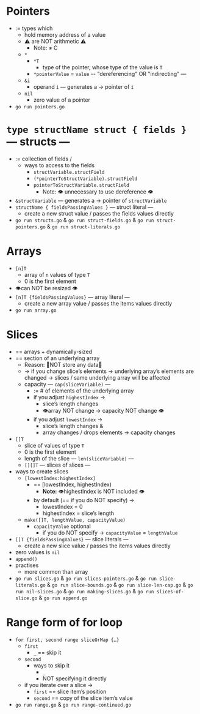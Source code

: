 # Pointers
* := types which
  * hold memory address of a value
  * ⚠️ are NOT arithmetic ⚠️
    * Note: ≠ C
  * `*`
    * `*T`
      * type of the pointer, whose type of the value is `T`
    * `*pointerValue` = `value` -- "dereferencing" OR "indirecting" —
  * `&i`
    * operand `i` — generates a → pointer of `i`
  * `nil`
    * zero value of a pointer
* `go run pointers.go`

# `type structName struct { fields }` — structs —
* := collection of fields /
  * ways to access to the fields
    * `structVariable.structField`
    * `(*pointerToStructVariable).structField`
    * `pointerToStructVariable.structField`
      * Note: 👁️ unnecessary to use dereference 👁️
* `&structVariable` — generates a → pointer of `structVariable`
* `structName { fieldsPassingValues }` — struct literal —
  * create a new struct value / passes the fields values directly
* `go run structs.go` & `go run struct-fields.go` & `go run struct-pointers.go` & `go run struct-literals.go`

# Arrays
* `[n]T`
  * array of `n` values of type `T`
  * 0 is the first element
* 👁️can NOT be resized 👁️
* `[n]T {fieldsPassingValues}` — array literal —
  * create a new array value / passes the items values directly
* `go run array.go`

# Slices
* == arrays + dynamically-sized
* == section of an underlying array
  * Reason: 🧠NOT store any data🧠
  * → if you change slice’s elements → underlying array’s elements are changed → slices / same underlying array will be affected
  * capacity — `cap(sliceVariable)` —
    * := # of elements of the underlying array
    * if you adjust `highestIndex` →
      * slice’s length changes
      * 👁️array NOT change → capacity NOT change 👁️
    * if you adjust `lowestIndex` →
      * slice’s length changes &
      * array changes / drops elements -> capacity changes
* `[]T`
  * slice of values of type `T`
  * 0 is the first element
  * length of the slice — `len(sliceVariable)` —
  * `[][]T` — slices of slices — 
* ways to create slices 
  * `[lowestIndex:highestIndex]`
    * == [lowestIndex, highestIndex)
      * **Note:** 👁️highestIndex is NOT included 👁️
    * by default (== if you do NOT specify) →
      * lowestIndex = 0
      * highestIndex = slice’s length
  * `make([]T, lengthValue, capacityValue)`
    * `capacityValue` optional
      * if you do NOT specify → `capacityValue` = `lengthValue`
* `[]T {fieldsPassingValues}` — slice literals —
  * create a new slice value / passes the items values directly
* zero values is `nil`
* `append()`
* practises
  * more common than array
* `go run slices.go` & `go run slices-pointers.go` & `go run slice-literals.go` & `go run slice-bounds.go` & `go run slice-len-cap.go` & `go run nil-slices.go` & `go run making-slices.go` & `go run slices-of-slice.go` & `go run append.go`

# Range form of for loop
* `for first, second range sliceOrMap {…}`
  * `first`
    * `_` == skip it
  * `second`
    * ways to skip it
      * `_`
      * NOT specifying it directly
  * if you iterate over a slice → 
    * `first` == slice item’s position 
    * `second` == copy of the slice item’s value
* `go run range.go` & `go run range-continued.go`
